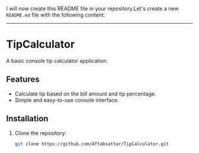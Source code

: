 I will now create this README file in your repository.Let's create a new `README.md` file with the following content:

---

# TipCalculator

A basic console tip calculator application.

## Features

- Calculate tip based on the bill amount and tip percentage.
- Simple and easy-to-use console interface.

## Installation

1. Clone the repository:
   ```sh
   git clone https://github.com/Aftabsattar/TipCalculator.git
